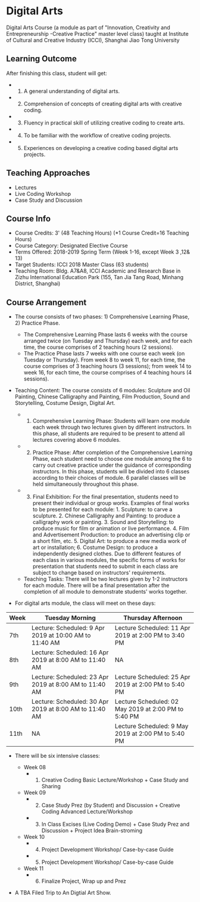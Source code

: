 # Digital Arts
Digital Arts Course (a module as part of "Innovation, Creativity and Entrepreneurship -Creative Practice" master level class) taught at Institute of Cultural and Creative Industry (ICCI), Shanghai Jiao Tong University

## Learning Outcome
After finishing this class, student will get:

* 1) A general understanding of digital arts.
* 2) Comprehension of concepts of creating digital arts with creative coding.
* 3) Fluency in practical skill of utilizing creative coding to create arts.
* 4) To be familiar with the workflow of creative coding projects.
* 5) Experiences on developing a creative coding based digital arts projects. 

## Teaching Approaches
* Lectures
* Live Coding Workshop
* Case Study and Discussion

## Course Info
* Course Credits: 3' (48 Teaching Hours) (*1 Course Credit=16 Teaching Hours)
* Course Category: Designated Elective Course
* Terms Offered: 2018-2019 Spring Term (Week 1-16, except Week 3 ,12& 13)
* Target Students: ICCI 2018 Master Class (63 students)
* Teaching Room: Bldg. A7&A8, ICCI Academic and Research Base in Zizhu International Education Park (155, Tan Jia Tang Road,
Minhang District, Shanghai)

## Course Arrangement
* The course consists of two phases: 1) Comprehensive Learning Phase, 2) Practice Phase.
  * The Comprehensive Learning Phase lasts 6 weeks with the course arranged twice (on Tuesday and Thursday) each week, and for each time, the course comprises of 2 teaching hours (2 sessions).
  * The Practice Phase lasts 7 weeks with one course each week (on Tuesday or Thursday). From week 8 to week 11, for each time, the course comprises of 3 teaching hours (3 sessions); from week 14 to week 16, for each time, the course comprises of 4 teaching hours (4 sessions).

* Teaching Content: The course consists of 6 modules: Sculpture and Oil Painting, Chinese Calligraphy and Painting, Film Production, Sound and Storytelling, Costume Design, Digital Art.
    * 1) Comprehensive Learning Phase: Students will learn one module each week through two lectures given by different instructors. In this phase, all students are required to be present to attend all lectures covering above 6 modules.
    * 2) Practice Phase: After completion of the Comprehensive Learning Phase, each student need to choose one module among the 6 to carry out creative practice under the guidance of corresponding instructors. In this phase, students will be divided into 6 classes according to their choices of module. 6 parallel classes will be held simultaneously throughout this phase.
    * 3) Final Exhibition: For the final presentation, students need to present their individual or group works. Examples of final works to be presented for each module: 1. Sculpture: to carve a sculpture. 2. Chinese Calligraphy and Painting: to produce a calligraphy work or painting. 3. Sound and Storytelling: to produce music for film or animation or live performance. 4. Film and Advertisement Production: to produce an advertising clip or a short film, etc. 5. Digital Art: to produce a new media work of art or installation; 6. Costume Design: to produce a independently designed clothes. Due to different features of each class in various modules, the specific forms of works for presentation that students need to submit in each class are subject to change based on instructors' requirements.
    * Teaching Tasks: There will be two lectures given by 1-2 instructors for each module. There will be a final presentation after the completion of all module to demonstrate students' works together.

* For digital arts module, the class will meet on these days:

| Week |  Tuesday Morning | Thursday Afternoon |
|------|---|---|
| 7th  | Lecture: Scheduled: 9 Apr 2019 at 10:00 AM to 11:40 AM  |  Lecture Scheduled: 11 Apr 2019 at 2:00 PM to 3:40 PM |
| 8th  | Lecture: Scheduled: 16 Apr 2019 at 8:00 AM to 11:40 AM  | NA |
| 9th  | Lecture: Scheduled: 23 Apr 2019 at 8:00 AM to 11:40 AM  |  Lecture Scheduled: 25 Apr 2019 at 2:00 PM to 5:40 PM |
| 10th | Lecture: Scheduled: 30 Apr 2019 at 8:00 AM to 11:40 AM  |  Lecture Scheduled: 02 May 2019 at 2:00 PM to 5:40 PM |
| 11th | NA  | Lecture Scheduled: 9 May 2019 at 2:00 PM to 5:40 PM  |

* There will be six intensive classes:
    * Week 08
        * 1) Creative Coding Basic Lecture/Workshop + Case Study and Sharing
    * Week 09
        * 2) Case Study Prez (by Student) and Discussion + Creative Coding Advanced Lecture/Workshop 
        * 3) In Class Excises (Live Coding Demo) + Case Study Prez and Discussion + Project Idea Brain-stroming
    * Week 10
        * 4) Project Development Workshop/ Case-by-case Guide 
        * 5) Project Development Workshop/ Case-by-case Guide
    * Week 11
        * 6) Finalize Project, Wrap up and Prez

* A TBA Filed Trip to An Digtial Art Show. 